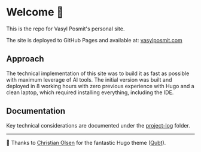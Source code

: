 # Welcome 🤗 
This is the repo for Vasyl Posmit's personal site.

The site is deployed to GitHub Pages and available at: [vasylposmit.com](https://vasylposmit.com/)

## Approach

The technical implementation of this site was to build it as fast as possible with maximum leverage of AI tools. The initial version was built and deployed in 8 working hours with zero previous experience with Hugo and a clean laptop, which required installing everything, including the IDE.

## Documentation

Key technical considerations are documented under the [project-log](project-log/) folder.

---

🙏 Thanks to [Christian Olsen](https://github.com/chrede88) for the fantastic Hugo theme ([Qubt](https://themes.gohugo.io/themes/qubt/)).